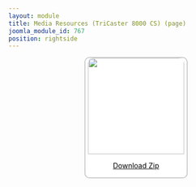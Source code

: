 ```yaml
---
layout: module
title: Media Resources (TriCaster 8000 CS) (page)
joomla_module_id: 767
position: rightside
---
```

<div align="center" style="margin-bottom: 20px;"><a href="/images/media-resources/TriCaster8000CS.zip">
<div align="center" style="max-width: 200px; border-style: solid; border-width: 2px; border-color: #cccccc; border-radius: 10px; background-color: #ffffff;"><img src="{{"images/media-resources/img/tricaster8000cs.jpg" | cdn }}" style="width: 190px; border-radius: 10px 10px 0px 0px;" class="img-responsive" />
<p style="line-height: 1.3em; color: #000000;">Download Zip</p>
</div>
</a>
</div>
